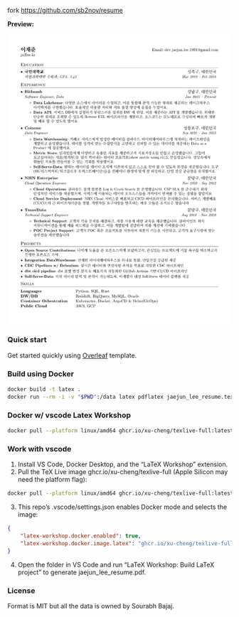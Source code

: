 fork https://github.com/sb2nov/resume

**Preview:**

![](./jaejun_lee_resume.png)

### Quick start

Get started quickly using [Overleaf](https://www.overleaf.com/latex/templates/software-engineer-resume/gqxmqsvsbdjf) template.

### Build using Docker

```sh
docker build -t latex .
docker run --rm -i -v "$PWD":/data latex pdflatex jaejun_lee_resume.tex
```

### Docker w/ vscode Latex Workshop

```sh
docker pull --platform linux/amd64 ghcr.io/xu-cheng/texlive-full:latest
```

### Work with vscode
1. Install VS Code, Docker Desktop, and the “LaTeX Workshop” extension.
2. Pull the TeX Live image ghcr.io/xu-cheng/texlive-full (Apple Silicon may need the platform flag):
```bash
docker pull --platform linux/amd64 ghcr.io/xu-cheng/texlive-full:latest
```

3. This repo’s .vscode/settings.json enables Docker mode and selects the image:
```json
{
    "latex-workshop.docker.enabled": true,
    "latex-workshop.docker.image.latex": "ghcr.io/xu-cheng/texlive-full"
}
```

4. Open the folder in VS Code and run “LaTeX Workshop: Build LaTeX project” to generate jaejun_lee_resume.pdf.


### License

Format is MIT but all the data is owned by Sourabh Bajaj.

